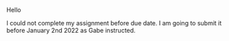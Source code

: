 Hello

I could not complete my assignment before due date. I am going to submit it before January 2nd 2022 as Gabe instructed.
